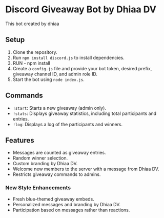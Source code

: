 # Discord Giveaway Bot by Dhiaa DV

This bot created by dhiaa

## Setup
1. Clone the repository.
2. Run `npm install discord.js` to install dependencies.
3. RUN - npm install 
4. Create a `config.js` file and provide your bot token, desired prefix, giveaway channel ID, and admin role ID.
5. Start the bot using `node index.js`.

## Commands
- `!start`: Starts a new giveaway (admin only).
- `!stats`: Displays giveaway statistics, including total participants and entries.
- `!log`: Displays a log of the participants and winners.

## Features
- Messages are counted as giveaway entries.
- Random winner selection.
- Custom branding by Dhiaa DV.
- Welcome new members to the server with a message from Dhiaa DV.
- Restricts giveaway commands to admins.

### New Style Enhancements
- Fresh blue-themed giveaway embeds.
- Personalized messages and branding by Dhiaa DV.
- Participation based on messages rather than reactions.
